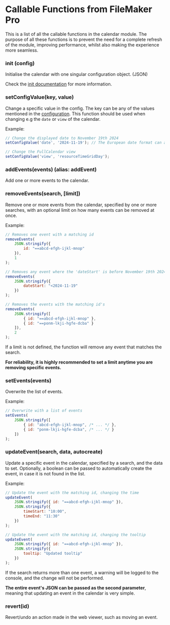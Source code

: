 # Callable Functions from FileMaker Pro
This is a list of all the callable functions in the calendar module. The purpose of all these functions is to prevent the need for a complete refresh of the module, improving performance, whilst also making the experience more seamless.

### init (config)
Initialise the calendar with one singular configuration object. (JSON)

Check the [init documentation](./init.md) for more information.

### setConfigValue(key, value)
Change a specific value in the config. The key can be any of the values mentioned in the [configuration](./init.md#json-structure). This function should be used when changing e.g the `date` or `view` of the calendar.

Example:
```js
// Change the displayed date to November 19th 2024
setConfigValue('date', '2024-11-19'); // The European date format can also be passed here (19.11.2024)

// Change the FullCalendar view
setConfigValue('view', 'resourceTimeGridDay');
```

### addEvents(events) (alias: addEvent)
Add one or more events to the calendar.

### removeEvents(search, [limit])
Remove one or more events from the calendar, specified by one or more searches, with an optional limit on how many events can be removed at once.

Example:
```js
// Removes one event with a matching id
removeEvents(
    JSON.stringify({
        id: "==abcd-efgh-ijkl-mnop"
    }),
    1
);

// Removes any event where the 'dateStart' is before November 19th 2024
removeEvents(
    JSON.stringify({
        dateStart: "<2024-11-19"
    })
);

// Removes the events with the matching id's
removeEvents(
    JSON.stringify([
        { id: "==abcd-efgh-ijkl-mnop" },
        { id: "==ponm-lkji-hgfe-dcba" }
    ]),
    2
);
```

If a limit is not defined, the function will remove any event that matches the search.

**For reliability, it is highly recommended to set a limit anytime you are removing specific events.**

### setEvents(events)
Overwrite the list of events.

Example:
```js
// Overwrite with a list of events
setEvents(
    JSON.stringify([
        { id: "abcd-efgh-ijkl-mnop", /* ... */ },
        { id: "ponm-lkji-hgfe-dcba", /* ... */ }
    ])
);
```

### updateEvent(search, data, autocreate)
Update a specific event in the calendar, specified by a search, and the data to set. Optionally, a boolean can be passed to automatically create the event, in case it is not found in the list.

Example:
```js
// Update the event with the matching id, changing the time
updateEvent(
    JSON.stringify({ id: "==abcd-efgh-ijkl-mnop" }),
    JSON.stringify({
        timeStart: "10:00",
        timeEnd: "11:30"
    })
);

// Update the event with the matching id, changing the tooltip
updateEvent(
    JSON.stringify({ id: "==abcd-efgh-ijkl-mnop" }),
    JSON.stringify({
        tooltip: "Updated tooltip"
    })
);
```

If the search returns more than one event, a warning will be logged to the console, and the change will not be performed.

**The entire event's JSON can be passed as the second parameter**, meaning that updating an event in the calendar is very simple.

### revert(id)
Revert/undo an action made in the web viewer, such as moving an event.